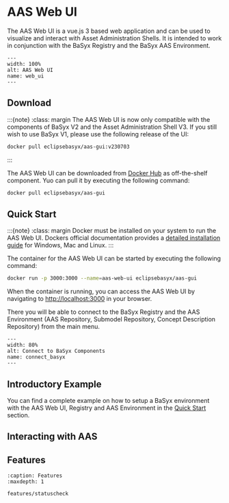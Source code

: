 # AAS Web UI

The AAS Web UI is a vue.js 3 based web application and can be used to visualize and interact with Asset Administration Shells. It is intended to work in conjunction with the BaSyx Registry and the BaSyx AAS Environment.

```{figure} ./images/1800px-AAS_Web_UI.png
---
width: 100%
alt: AAS Web UI
name: web_ui
---
```

## Download

:::{note}
:class: margin
The AAS Web UI is now only compatible with the components of BaSyx V2 and the Asset Administration Shell V3.
If you still wish to use BaSyx V1, please use the following release of the UI:

```bash
docker pull eclipsebasyx/aas-gui:v230703
```
:::

The AAS Web UI can be downloaded from [Docker Hub](https://hub.docker.com/r/eclipsebasyx/aas-gui) as off-the-shelf component.
Yuo can pull it by executing the following command:

```bash
docker pull eclipsebasyx/aas-gui
```

## Quick Start

:::{note}
:class: margin
Docker must be installed on your system to run the AAS Web UI.
Dockers official documentation provides a [detailed installation guide](https://docs.docker.com/get-docker/) for Windows, Mac and Linux.
:::

The container for the AAS Web UI can be started by executing the following command:

```bash
docker run -p 3000:3000 --name=aas-web-ui eclipsebasyx/aas-gui
```

When the container is running, you can access the AAS Web UI by navigating to [http://localhost:3000](http://localhost:3000) in your browser.

There you will be able to connect to the BaSyx Registry and the AAS Environment (AAS Repository, Submodel Repository, Concept Description Repository) from the main menu.

```{figure} ./images/connect_to_basyx.png
---
width: 80%
alt: Connect to BaSyx Components
name: connect_basyx
---
```

## Introductory Example

You can find a complete example on how to setup a BaSyx environment with the AAS Web UI, Registry and AAS Environment in the [Quick Start](quickstart) section.

## Interacting with AAS

## Features

```{toctree}
:caption: Features
:maxdepth: 1

features/statuscheck
```